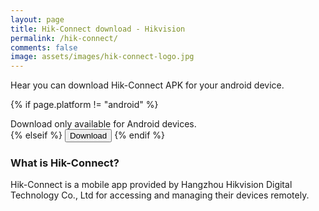 ```yaml
---
layout: page
title: Hik-Connect download - Hikvision
permalink: /hik-connect/
comments: false
image: assets/images/hik-connect-logo.jpg
---
```


Hear you can download Hik-Connect APK for your android device.

{% if page.platform != "android" %}
    <div class="alert alert-warning" role="alert">
        Download only available for Android devices.
    </div>
{% elseif %}
    <a href="https://mobileappstore.oss-cn-hangzhou.aliyuncs.com/Android/Hik-Connect.apk#" alt="hikconnect apk download"><button type="button" class="btn btn-primary">Download</button></a>
{% endif %}



### What is Hik-Connect?
Hik-Connect is a mobile app provided by Hangzhou Hikvision Digital Technology Co., Ltd for accessing and managing their devices remotely.